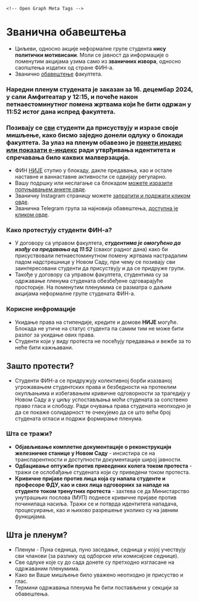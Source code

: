 <head>
  <meta charset="utf-8">
  <meta http-equiv="X-UA-Compatible" content="IE=edge">
  <meta name="viewport" content="width=device-width, initial-scale=1.0">
  <title>Блокада ФИН КГ</title>


    <!-- Open Graph Meta Tags -->
  <meta property="og:title" content="Блокада ФИН КГ">
  <meta property="og:type" content="website">
  <meta property="og:site_name" content="Блокада ФИН КГ">

    


</head>


# Званична обавештења

* Циљеви, односно акције неформалне групе студента **нису политички мотивисани**. Моли се јавност да информације о поменутим акцијама узима само из **званичних извора**, односно саопштења издатих од стране ФИН-а.
* Званично [обавештење](https://www.fin.kg.ac.rs/images/2024/12/10/Saop%C5%A1tenje_za_javnost.pdf) факултета.

### Наредни пленум студената је заказан за **16. децембар 2024**, у сали Амфитеатар у 12:15, и почеће након петнаестоминутног помена жртвама који ће бити одржан у 11:52 истог дана испред факултета. 

### Позивају се <ins>сви</ins> студенти да присуствују и изразе своје мишљење, како бисмо заједно донели одлуку о блокади факултета. За улаз на пленум обавезно је <ins>понети индекс или показати e-индекс</ins> ради утврђивања идентитета и спречавања било каквих малверзација.

* ФИН <ins>НИЈЕ</ins> ступио у блокаду, дакле предавања, као и остале наставне и ваннаставне активности се одвијају регуларно.
* Вашу подршку или неслагање са блокадом [можете изразити попуњавањем анкете овде](https://docs.google.com/forms/d/e/1FAIpQLSdf2cu-9iBLRyd1P2Mm5v_SbQ0N5vXhqGxlnPLQoDwMlgfkhw/viewform?usp=header).
* Званичну Instagram страницу можете [запратити и подржати кликом овде](https://www.instagram.com/blokada_fink/).
* Званична Telegram група за најновија обавештења, [доступна је кликом овде](https://t.me/+0719bly7zJc0NzM0).
  
### Како протестују студенти ФИН-а?

* У договору са управом факултета, _**студентима је омогућено да изађу са предавања од 11:52**_ (сваког радног дана) како би присуствовали петнаестоминутном помену жртвама настрадалим падом надстрешнице у Новом Саду, при чему се позивају сви заинтересовани студенти да присуствују и да се придруже групи.
* Такође у договору са управом факултета, студентима су за одржавање пленума студената обезбеђене одговарајуће просторије. На поменутим пленумима се разматра о даљим акцијама неформалне групе студената ФИН-а.

### Корисне инфромације

* Укидање права на стипендије, кредите и домове **НИЈЕ** могуће. Блокада не утиче на статус студента па самим тим не може бити разлог за укидање ових права.
* Студенти који у виду протеста не посећују предавања и вежбе за то неће бити кажњавани.

## Зашто протести? 

* Студенти ФИН-а се придружују колективној борби изазваној угрожавањем студентских права и безбедности на протеклим окупљањима и избегавањем кривичне одговорности за трагедију у Новом Саду а у циљу успостављања моћи студената за сопствено право гласа и слободу. Ради очувања права студената неопходно је да се покаже солидарност те очекујемо да се што већи број студената огласи и подржи формирање пленума.

### Шта се тражи?

 * **Објављивање комплетне документације о реконструкцији железничке станице у Новом Саду** - инсистира се на транспарентности и доступности документације широј јавности.
 * **Одбацивање оптужби против приведених колега током протеста** - тражи се ослобађање студената који су приведени током протеста.
 * **Кривичне пријаве против лица која су напала студенте и професоре ФДУ, као и свих лица одговорних за нападе на студенте током тренутних протеста** - захтева се да Министарство унутрашњих послова (МУП) поднесе кривичне пријаве против починилаца насиља. Тражи се и потврда идентитета нападача, процесуирање, као и њихово разрешење уколико су на јавним функцијама.

## Шта је пленум?
* Пленум -  Пуна седница, пуно заседање, седница у којој учествују сви чланови (за разлику од одборске или комисијске седнице).
* Све одлуке које су до сада донете су претходно изгласане на одржаваним пленумима.
* Како ви Ваше мишљење било уважено неопходно је присуство и глас.
* Термини одржавања пленума ће бити постављени у секцији за обавештења.
